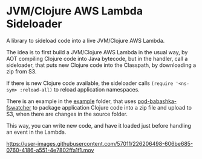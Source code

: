 # JVM/Clojure AWS Lambda Sideloader

A library to sideload code into a live JVM/Clojure AWS Lambda.

The idea is to first build a JVM/Clojure AWS Lambda in the usual way, by AOT compiling Clojure code into Java bytecode, but in the handler, call a sideloader, that puts new Clojure code into the Classpath, by downloading a zip from S3.

If there is new Clojure code available, the sideloader calls `(require '<ns-sym> :reload-all)` to reload application namespaces.

There is an example in the [example](example/) folder, that uses [pod-babashka-fswatcher](https://github.com/babashka/pod-babashka-fswatcher) to package application Clojure code into a zip file and upload to S3, when there are changes in the source folder.

This way, you can write new code, and have it loaded just before handling an event in the Lambda.

https://user-images.githubusercontent.com/57011/226206498-606be685-0760-4186-a551-4e7802ffa1f1.mov

